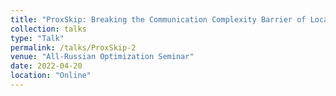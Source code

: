 ```yaml
---
title: "ProxSkip: Breaking the Communication Complexity Barrier of Local Gradient Methods"
collection: talks
type: "Talk"
permalink: /talks/ProxSkip-2
venue: "All-Russian Optimization Seminar"
date: 2022-04-20
location: "Online"
---
```

